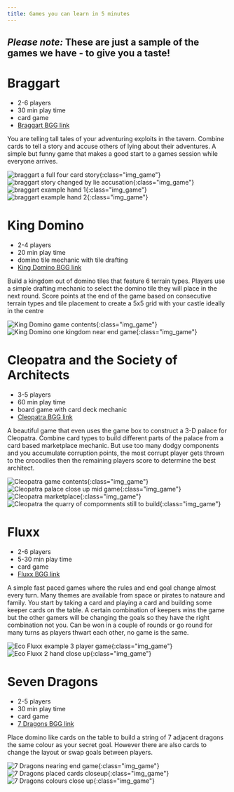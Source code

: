 ```yaml
---
title: Games you can learn in 5 minutes
---
```


## **_Please note:_ These are just a sample of the games we have - to give you a taste!**

# Braggart

* 2-6 players
* 30 min play time
* card game
* [Braggart BGG link](https://boardgamegeek.com/boardgame/72420/braggart)

You are telling tall tales of your adventuring exploits in the tavern. Combine cards to tell a story and accuse others of lying about their adventures. A simple but funny game that makes a good start to a games session while everyone arrives.

![braggart a full four card story](/images/braggart_05.jpg "braggart a full four card story"){:class="img_game"}
![braggart story changed by lie accusation](/images/braggart_06.jpg "braggart story changed by lie accusation"){:class="img_game"}
![braggart example hand 1](/images/braggart_03.jpg "braggart example hand 1"){:class="img_game"}
![braggart example hand 2](/images/braggart_04.jpg "braggart example hand 2"){:class="img_game"}

# King Domino

* 2-4 players
* 20 min play time
* domino tile mechanic with tile drafting
* [King Domino BGG link](https://boardgamegeek.com/boardgame/204583/kingdomino)

Build a kingdom out of domino tiles that feature 6 terrain types. Players use a simple drafting mechanic to select the domino tile they will place in the next round. Score points at the end of the game based on consecutive terrain types and tile placement to create a 5x5 grid with your castle ideally in the centre

![King Domino game contents](/images/kingdomino_01.jpg "King Domino game contents"){:class="img_game"}
![King Domino one kingdom near end game](/images/kingdomino_05.jpg "King Domino one kingdom near end game"){:class="img_game"}

# Cleopatra and the Society of Architects

* 3-5 players
* 60 min play time
* board game with card deck mechanic
* [Cleopatra BGG link](https://boardgamegeek.com/boardgame/22141/cleopatra-and-society-architects)

A beautiful game that even uses the game box to construct a 3-D palace for Cleopatra. Combine card types to build different parts of the palace from a card based marketplace mechanic. But use too many dodgy components and you accumulate corruption points, the most corrupt player gets thrown to the crocodiles then the remaining players score to determine the best architect. 

![Cleopatra game contents](/images/cleopatra_01.jpg "Cleopatra game contents"){:class="img_game"}
![Cleopatra palace close up mid game](/images/cleopatra_02.jpg "Cleopatra palace close up mid game"){:class="img_game"}
![Cleopatra marketplace](/images/cleopatra_05.jpg "Cleopatra marketplace"){:class="img_game"}
![Cleopatra the quarry of compomnents still to build](/images/cleopatra_04.jpg "Cleopatra the quarry of compomnents still to build"){:class="img_game"}

# Fluxx

* 2-6 players
* 5-30 min play time
* card game
* [Fluxx BGG link](https://boardgamegeek.com/boardgame/258/fluxx)

A simple fast paced games where the rules and end goal change almost every turn. Many themes are available from space or pirates to nataure and family. You start by taking a card and playing a card and building some keeper cards on the table. A certain combination of keepers wins the game but the other gamers will be changing the goals so they have the right combination not you. Can be won in a couple of rounds or go round for many turns as players thwart each other, no game is the same.

![Eco Fluxx example 3 player game](/images/ecofluxx_01.jpg "Eco Fluxx example 3 player game"){:class="img_game"}
![Eco Fluxx 2 hand close up](/images/ecofluxx_03.jpg "Eco Fluxx 2 hand close up"){:class="img_game"}

# Seven Dragons

* 2-5 players
* 30 min play time
* card game
* [7 Dragons BGG link](https://boardgamegeek.com/boardgame/98085/seven-dragons)

Place domino like cards on the table to build a string of 7 adjacent dragons the same colour as your secret goal. However there are also cards to change the layout or swap goals between players.

![7 Dragons nearing end game](/images/7dragons_02.jpg "7 Dragons nearing end game"){:class="img_game"}
![7 Dragons placed cards closeup](/images/7dragons_04.jpg "7 Dragons placed cards closeup"){:class="img_game"}
![7 Dragons colours close up](/images/7dragons_06.jpg "7 Dragons colours close up"){:class="img_game"}